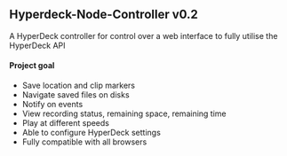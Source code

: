 Hyperdeck-Node-Controller v0.2
-------------------------
A HyperDeck controller for control over a web interface to fully utilise the HyperDeck API

#### Project goal
* Save location and clip markers
* Navigate saved files on disks
* Notify on events
* View recording status, remaining space, remaining time
* Play at different speeds
* Able to configure HyperDeck settings
* Fully compatible with all browsers
